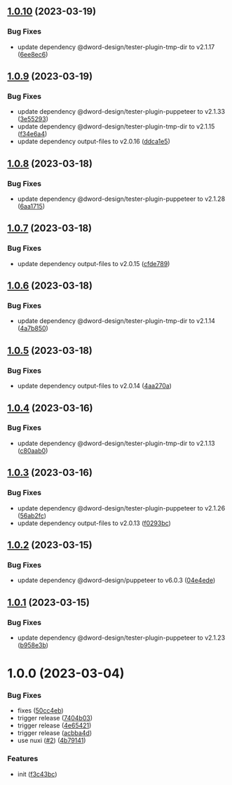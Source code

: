## [1.0.10](https://github.com/dword-design/nuxt-dev-server/compare/v1.0.9...v1.0.10) (2023-03-19)


### Bug Fixes

* update dependency @dword-design/tester-plugin-tmp-dir to v2.1.17 ([6ee8ec6](https://github.com/dword-design/nuxt-dev-server/commit/6ee8ec60e7f681191104cdf24c79986edef5f144))

## [1.0.9](https://github.com/dword-design/nuxt-dev-server/compare/v1.0.8...v1.0.9) (2023-03-19)


### Bug Fixes

* update dependency @dword-design/tester-plugin-puppeteer to v2.1.33 ([3e55293](https://github.com/dword-design/nuxt-dev-server/commit/3e5529323b0b21be8a3cf78fe00e56e7d97da47e))
* update dependency @dword-design/tester-plugin-tmp-dir to v2.1.15 ([f34e6a4](https://github.com/dword-design/nuxt-dev-server/commit/f34e6a441c8c115a4d89d874ade6aaa690a7108e))
* update dependency output-files to v2.0.16 ([ddca1e5](https://github.com/dword-design/nuxt-dev-server/commit/ddca1e51d6a560cf39c9072c2b5e02c755e72857))

## [1.0.8](https://github.com/dword-design/nuxt-dev-server/compare/v1.0.7...v1.0.8) (2023-03-18)


### Bug Fixes

* update dependency @dword-design/tester-plugin-puppeteer to v2.1.28 ([6aa1715](https://github.com/dword-design/nuxt-dev-server/commit/6aa1715b20f0192c1db945281599eacdbbd2816c))

## [1.0.7](https://github.com/dword-design/nuxt-dev-server/compare/v1.0.6...v1.0.7) (2023-03-18)


### Bug Fixes

* update dependency output-files to v2.0.15 ([cfde789](https://github.com/dword-design/nuxt-dev-server/commit/cfde789e80805c6e1c0f82b7ef5dfad215d1ec65))

## [1.0.6](https://github.com/dword-design/nuxt-dev-server/compare/v1.0.5...v1.0.6) (2023-03-18)


### Bug Fixes

* update dependency @dword-design/tester-plugin-tmp-dir to v2.1.14 ([4a7b850](https://github.com/dword-design/nuxt-dev-server/commit/4a7b8503f84d2db22049f06380c83e96e1a9a707))

## [1.0.5](https://github.com/dword-design/nuxt-dev-server/compare/v1.0.4...v1.0.5) (2023-03-18)


### Bug Fixes

* update dependency output-files to v2.0.14 ([4aa270a](https://github.com/dword-design/nuxt-dev-server/commit/4aa270aa7051cbe048c0571b5c3f90f7e66906a0))

## [1.0.4](https://github.com/dword-design/nuxt-dev-server/compare/v1.0.3...v1.0.4) (2023-03-16)


### Bug Fixes

* update dependency @dword-design/tester-plugin-tmp-dir to v2.1.13 ([c80aab0](https://github.com/dword-design/nuxt-dev-server/commit/c80aab0a9e5af89f5c5ecb72415dde4970125680))

## [1.0.3](https://github.com/dword-design/nuxt-dev-server/compare/v1.0.2...v1.0.3) (2023-03-16)


### Bug Fixes

* update dependency @dword-design/tester-plugin-puppeteer to v2.1.26 ([56ab2fc](https://github.com/dword-design/nuxt-dev-server/commit/56ab2fc85a21cc560bd7da55e37e4134fe8cbf88))
* update dependency output-files to v2.0.13 ([f0293bc](https://github.com/dword-design/nuxt-dev-server/commit/f0293bca506a67d33605fea36817a5070e87f132))

## [1.0.2](https://github.com/dword-design/nuxt-dev-server/compare/v1.0.1...v1.0.2) (2023-03-15)


### Bug Fixes

* update dependency @dword-design/puppeteer to v6.0.3 ([04e4ede](https://github.com/dword-design/nuxt-dev-server/commit/04e4eded0cbfa36548da49223d0d183f380a93a5))

## [1.0.1](https://github.com/dword-design/nuxt-dev-server/compare/v1.0.0...v1.0.1) (2023-03-15)


### Bug Fixes

* update dependency @dword-design/tester-plugin-puppeteer to v2.1.23 ([b958e3b](https://github.com/dword-design/nuxt-dev-server/commit/b958e3baeec39590d0112ada4a544cc53f9b45d9))

# 1.0.0 (2023-03-04)


### Bug Fixes

* fixes ([50cc4eb](https://github.com/dword-design/nuxt-dev-server/commit/50cc4eb9e7c6c77eeabaa1c71699abe01613eede))
* trigger release ([7404b03](https://github.com/dword-design/nuxt-dev-server/commit/7404b03d215112825f973fb07d1c82660a899d0e))
* trigger release ([4e65421](https://github.com/dword-design/nuxt-dev-server/commit/4e65421c5ea6008d268c2b189aba693c0fbe69c0))
* trigger release ([acbba4d](https://github.com/dword-design/nuxt-dev-server/commit/acbba4dce62d68ae3624eec55acf34d4f68e777a))
* use nuxi ([#2](https://github.com/dword-design/nuxt-dev-server/issues/2)) ([4b79141](https://github.com/dword-design/nuxt-dev-server/commit/4b791417388e42e5917463219ddab636e0b86dd0))


### Features

* init ([f3c43bc](https://github.com/dword-design/nuxt-dev-server/commit/f3c43bc3277ab8ecbb52f8fab41b5456c12c42ef))
